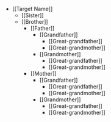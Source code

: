 - [[Target Name]] 
  - [[Sister]]
  - [[Brother]]
    -   [[Father]]
        -   [[Grandfather]]
            -   [[Great-grandfather]]
            -   [[Great-grandmother]]
        -   [[Grandmother]]
            -   [[Great-grandfather]]
            -   [[Great-grandmother]]
    -   [[Mother]]
        -   [[Grandfather]]
            -   [[Great-grandfather]]
            -   [[Great-grandmother]]
        -   [[Grandmother]]
            -   [[Great-grandfather]]
            -   [[Great-grandmother]]
